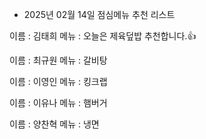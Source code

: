 - 2025년 02월 14일 점심메뉴 추천 리스트

이름 : 김태희
메뉴 : 오늘은 제육덮밥 추천합니다.👍

이름 : 최규원
메뉴 : 갈비탕

이름 : 이영인
메뉴 : 킹크랩

이름 : 이유나
메뉴 : 햄버거


이름 : 양찬혁
메뉴 : 냉면
